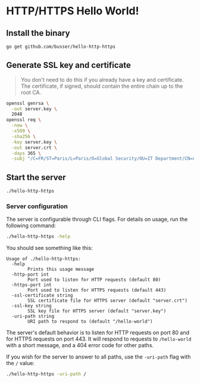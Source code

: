 # HTTP/HTTPS Hello World!

## Install the binary

```bash
go get github.com/busser/hello-http-https
```

## Generate SSL key and certificate

> You don't need to do this if you already have a key and certificate. The
> certificate, if signed, should contain the entire chain up to the root CA.

```bash
openssl genrsa \
  -out server.key \
  2048
openssl req \
  -new \
  -x509 \
  -sha256 \
  -key server.key \
  -out server.crt \
  -days 365 \
  -subj "/C=FR/ST=Paris/L=Paris/O=Global Security/OU=IT Department/CN=example.com"
```

## Start the server

```bash
./hello-http-https
```

### Server configuration

The server is configurable through CLI flags. For details on usage, run the
following command:

```bash
./hello-http-https -help
```

You should see something like this:

```
Usage of ./hello-http-https:
  -help
    	Prints this usage message
  -http-port int
    	Port used to listen for HTTP requests (default 80)
  -https-port int
    	Port used to listen for HTTPS requests (default 443)
  -ssl-certificate string
    	SSL certificate file for HTTPS server (default "server.crt")
  -ssl-key string
    	SSL key file for HTTPS server (default "server.key")
  -uri-path string
    	URI path to respond to (default "/hello-world")
```

The server's default behavior is to listen for HTTP requests on port 80 and for
HTTPS requests on port 443. It will respond to requests to `/hello-world` with a
short message, and a 404 error code for other paths.

If you wish for the server to answer to all paths, use the `-uri-path` flag with
the `/` value:

```bash
./hello-http-https -uri-path /
```
